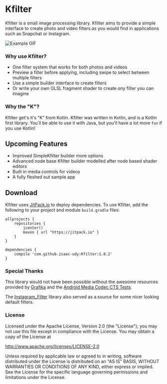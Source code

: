 # Kfilter

Kfilter is a small image processing library. Kfilter aims to provide a simple interface to create photo and video filters as you would find in applications such as Snapchat or Instagram. 

![Example GIF](.resources/kfilter_sample_1.gif)

### Why use Kfilter?

* One filter system that works for both photos and videos
* Preview a filter before applying, including swipe to select between multiple filters
* Use a simple builder interface to create filters
* Or write your own GLSL fragment shader to create *any* filter you can imagine

### Why the "K"? 

Kfilter get's it's "K" from Kotlin. Kfilter was written in Kotlin, and is a Kotlin first library. You'll be able to use it with Java, but you'll have a lot more `fun` if you use Kotlin!

## Upcoming Features

* Improved SimpleKfilter builder more options
* Advanced node base Kfilter builder modelled after node based shader editors
* Built in media controls for videos
* A fully fleshed out sample app

## Download

Kfilter uses [JitPack.io](www.jitpack.io) to deploy dependencies. To use Kfilter, add the following to your project and module `build.gradle` files: 
```
allprojects {
	repositories {
		jcenter()
		maven { url "https://jitpack.io" }
	}
}
```
```
dependencies {
	compile 'com.github.isaac-udy:Kfilter:1.0.2'
}
```

### Special Thanks
This library would not have been possible without the awesome resources provided by [Grafika](https://github.com/google/grafika) and the [Android Media Codec CTS Tests](http://bigflake.com/mediacodec/). 

The [Instagram_Filter](https://github.com/yulu/Instagram_Filter) library also served as a source for some nicer looking default filters. 

### License

Licensed under the Apache License, Version 2.0 (the "License"); you may not use this file except in compliance with the License. You may obtain a copy of the License at

<http://www.apache.org/licenses/LICENSE-2.0>

Unless required by applicable law or agreed to in writing, software distributed under the License is distributed on an "AS IS" BASIS, WITHOUT WARRANTIES OR CONDITIONS OF ANY KIND, either express or implied. See the License for the specific language governing permissions and limitations under the License.